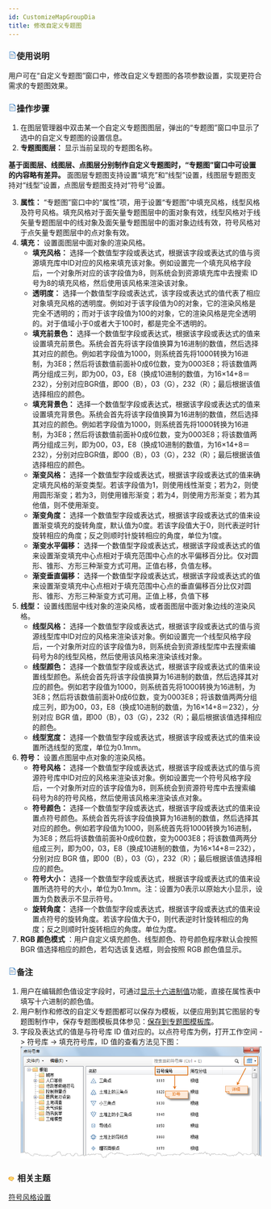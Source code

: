 ```yaml
---
id: CustomizeMapGroupDia
title: 修改自定义专题图
---
```

### ![](../../img/read.gif)使用说明

用户可在“自定义专题图”窗口中，修改自定义专题图的各项参数设置，实现更符合需求的专题图效果。

### ![](../../img/read.gif)操作步骤

1. 在图层管理器中双击某一个自定义专题图图层，弹出的“专题图”窗口中显示了选中的自定义专题图的设置信息。
2. **专题图图层：** 显示当前呈现的专题图名称。

**基于面图层、线图层、点图层分别制作自定义专题图时，“专题图”窗口中可设置的内容略有差异。**
面图层专题图支持设置“填充”和“线型”设置，线图层专题图支持对“线型”设置，点图层专题图支持对“符号”设置。

3. **属性：** “专题图”窗口中的“属性”项，用于设置“专题图”中填充风格，线型风格及符号风格。填充风格对于面矢量专题图层中的面对象有效，线型风格对于线矢量专题图层中的线对象及面矢量专题图层中的面对象边线有效，符号风格对于点矢量专题图层中的点对象有效。
4. **填充：** 设置面图层中面对象的渲染风格。
    - **填充风格：** 选择一个数值型字段或表达式，根据该字段或表达式的值与资源填充库中ID对应的风格来填充该对象。例如设置完一个填充风格字段后，一个对象所对应的该字段值为8，则系统会到资源填充库中去搜索 ID 号为8的填充风格，然后使用该风格来渲染该对象。
     - **透明度：** 选择一个数值型字段或表达式，该字段或表达式的值代表了相应对象填充风格的透明度。例如对于该字段值为0的对象，它的渲染风格是完全不透明的；而对于该字段值为100的对象，它的渲染风格是完全透明的。对于值域小于0或者大于100时，都是完全不透明的。
    * **填充前景色：** 选择一个数值型字段或表达式，根据该字段或表达式的值来设置填充前景色。系统会首先将该字段值换算为16进制的数值，然后选择其对应的颜色。例如若字段值为1000，则系统首先将1000转换为16进制，为3E8；然后将该数值前面补0成6位数，变为0003E8；将该数值两两分组成三列，即为00，03，E8（换成10进制的数值，为16×14+8＝232），分别对应BGR值，即00（B），03（G），232（R）；最后根据该值选择相应的颜色。
    * **填充背景色：** 选择一个数值型字段或表达式，根据该字段或表达式的值来设置填充背景色。系统会首先将该字段值换算为16进制的数值，然后选择其对应的颜色。例如若字段值为1000，则系统首先将1000转换为16进制，为3E8；然后将该数值前面补0成6位数，变为0003E8；将该数值两两分组成三列，即为00，03，E8（换成10进制的数值，为16×14+8＝232），分别对应BGR值，即00（B），03（G），232（R）；最后根据该值选择相应的颜色。
    * **渐变风格：** 选择一个数值型字段或表达式，根据该字段或表达式的值来确定填充风格的渐变类型。若该字段值为1，则使用线性渐变；若为2，则使用圆形渐变；若为3，则使用锥形渐变；若为4，则使用方形渐变；若为其他值，则不使用渐变。
    * **渐变角度：** 选择一个数值型字段或表达式，根据该字段或表达式的值来设置渐变填充的旋转角度，默认值为0度。若该字段值大于0，则代表逆时针旋转相应的角度；反之则顺时针旋转相应的角度，单位为1度。
    * **渐变水平偏移：** 选择一个数值型字段或表达式，根据该字段或表达式的值来设置渐变填充中心点相对于填充范围中心点的水平偏移百分比。仅对圆形、锥形、方形三种渐变方式可用。正值右移，负值左移。
    * **渐变垂直偏移：** 选择一个数值型字段或表达式，根据该字段或表达式的值来设置渐变填充中心点相对于填充范围中心点的垂直偏移百分比仅对圆形、锥形、方形三种渐变方式可用。正值上移，负值下移
5. **线型：** 设置线图层中线对象的渲染风格，或者面图层中面对象边线的渲染风格。
    * **线型风格：** 选择一个数值型字段或表达式，根据该字段或表达式的值与资源线型库中ID对应的风格来渲染该对象。例如设置完一个线型风格字段后，一个对象所对应的该字段值为8，则系统会到资源线型库中去搜索编码号为8的线型风格，然后使用该风格来渲染该线对象。
    * **线型颜色：** 选择一个数值型字段或表达式，根据该字段或表达式的值来设置线型颜色。系统会首先将该字段值换算为16进制的数值，然后选择其对应的颜色。例如若字段值为1000，则系统首先将1000转换为16进制，为3E8；然后将该数值前面补0成6位数，变为0003E8；将该数值两两分组成三列，即为00，03，E8（换成10进制的数值，为16×14+8＝232），分别对应 BGR 值，即00（B），03（G），232（R）；最后根据该值选择相应的颜色。
    * **线型宽度：** 选择一个数值型字段或表达式，根据该字段或表达式的值来设置所选线型的宽度，单位为0.1mm。
6. **符号：** 设置点图层中点对象的渲染风格。
    * **符号风格：** 选择一个数值型字段或表达式，根据该字段或表达式的值与资源符号库中ID对应的风格来渲染该对象。例如设置完一个符号风格字段后，一个对象所对应的该字段值为8，则系统会到资源符号库中去搜索编码号为8的符号风格，然后使用该风格来渲染该点对象。
    * **符号颜色：** 选择一个数值型字段或表达式，根据该字段或表达式的值来设置点符号颜色。系统会首先将该字段值换算为16进制的数值，然后选择其对应的颜色。例如若字段值为1000，则系统首先将1000转换为16进制，为3E8；然后将该数值前面补0成6位数，变为0003E8；将该数值两两分组成三列，即为00，03，E8（换成10进制的数值，为16×14+8＝232），分别对应 BGR 值，即00（B），03（G），232（R）；最后根据该值选择相应的颜色。
    * **符号大小：** 选择一个数值型字段或表达式，根据该字段或表达式的值来设置所选符号的大小，单位为0.1mm。注：设置为0表示以原始大小显示，设置为负数表示不显示符号。
    * **旋转角度：** 选择一个数值型字段或表达式，根据该字段或表达式的值来设置点符号的旋转角度。若该字段值大于0，则代表逆时针旋转相应的角度；反之则顺时针旋转相应的角度。单位为度。
7. **RGB 颜色模式** ：用户自定义填充颜色、线型颜色、符号颜色程序默认会按照 BGR 值选择相应的颜色，若勾选该复选框，则会按照 RGB 颜色值显示。

### ![](../../img/read.gif)备注

1. 用户在编辑颜色值设定字段时，可通过[显示十六进制值](../../DataProcessing/EditTabular/DisplayHexadecimal.html)功能，直接在属性表中填写十六进制的颜色值。
2. 用户制作和修改的自定义专题图都可以保存为模板，以便应用到其它图层的专题图制作中，保存专题图模板具体参见：[保存到专题图模板库](../Methods/GURTheme2_SaveThemeTempl.html)。
3. 字段及表达式的值是与符号库 ID 值对应的。以点符号库为例，打开工作空间 -> 符号库 -> 填充符号库，ID 值的查看方法见下图：  
![](img/FillBase.png)  

### ![](../../img/seealso.png) 相关主题

[符号风格设置](../../Visualization/LayerStyle/ManagerUISymStyle.html)